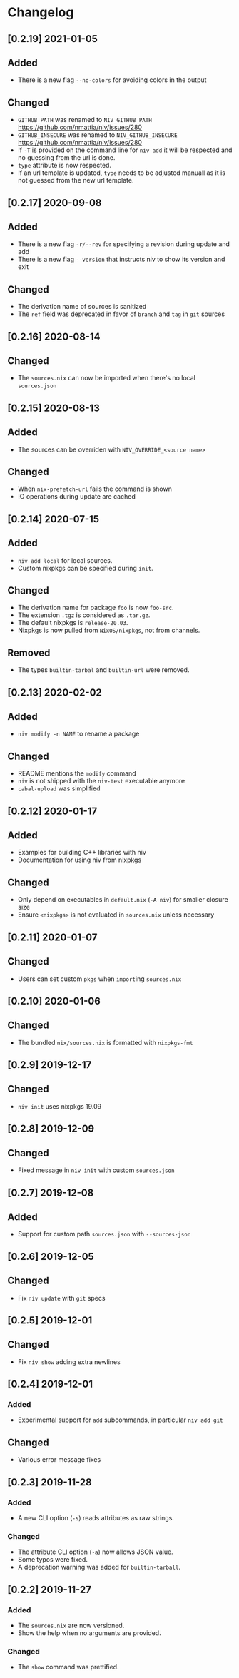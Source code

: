 # Changelog

## [0.2.19] 2021-01-05
## Added
* There is a new flag `--no-colors` for avoiding colors in the output
## Changed
* `GITHUB_PATH` was renamed to `NIV_GITHUB_PATH` https://github.com/nmattia/niv/issues/280
* `GITHUB_INSECURE` was renamed to `NIV_GITHUB_INSECURE` https://github.com/nmattia/niv/issues/280
* If `-T` is provided on the command line for `niv add` it will be respected and no guessing from the url is done.
* `type` attribute is now respected.
* If an url template is updated, `type` needs to be adjusted manuall as it is not guessed from the new url template.

## [0.2.17] 2020-09-08
## Added
* There is a new flag `-r/--rev` for specifying a revision during update and add
* There is a new flag `--version` that instructs niv to show its version and exit
## Changed
* The derivation name of sources is sanitized
* The `ref` field was deprecated in favor of `branch` and `tag` in `git`
  sources

## [0.2.16] 2020-08-14
## Changed
* The `sources.nix` can now be imported when there's no local `sources.json`

## [0.2.15] 2020-08-13
## Added
* The sources can be overriden with `NIV_OVERRIDE_<source name>`
## Changed
* When `nix-prefetch-url` fails the command is shown
* IO operations during update are cached

## [0.2.14] 2020-07-15
## Added
* `niv add local` for local sources.
* Custom nixpkgs can be specified during `init`.
## Changed
* The derivation name for package `foo` is now `foo-src`.
* The extension `.tgz` is considered as `.tar.gz`.
* The default nixpkgs is `release-20.03`.
* Nixpkgs is now pulled from `NixOS/nixpkgs`, not from channels.
## Removed
* The types `builtin-tarbal` and `builtin-url` were removed.

## [0.2.13] 2020-02-02
## Added
* `niv modify -n NAME` to rename a package
## Changed
* README mentions the `modify` command
* `niv` is not shipped with the `niv-test` executable anymore
* `cabal-upload` was simplified

## [0.2.12] 2020-01-17
## Added
* Examples for building C++ libraries with niv
* Documentation for using niv from nixpkgs
## Changed
* Only depend on executables in `default.nix` (`-A niv`) for smaller closure
  size
* Ensure `<nixpkgs>` is not evaluated in `sources.nix` unless necessary

## [0.2.11] 2020-01-07
## Changed
* Users can set custom `pkgs` when `import`ing `sources.nix`

## [0.2.10] 2020-01-06
## Changed
* The bundled `nix/sources.nix` is formatted with `nixpkgs-fmt`

## [0.2.9] 2019-12-17
## Changed
* `niv init` uses nixpkgs 19.09

## [0.2.8] 2019-12-09
## Changed
* Fixed message in `niv init` with custom `sources.json`

## [0.2.7] 2019-12-08
## Added
* Support for custom path `sources.json` with `--sources-json`

## [0.2.6] 2019-12-05
## Changed
* Fix `niv update` with `git` specs

## [0.2.5] 2019-12-01
## Changed
* Fix `niv show` adding extra newlines

## [0.2.4] 2019-12-01
### Added
* Experimental support for `add` subcommands, in particular `niv add git`
## Changed
* Various error message fixes

## [0.2.3] 2019-11-28
### Added
* A new CLI option (`-s`) reads attributes as raw strings.
### Changed
* The attribute CLI option (`-a`) now allows JSON value.
* Some typos were fixed.
* A deprecation warning was added for `builtin-tarball`.

## [0.2.2] 2019-11-27
### Added
* The `sources.nix` are now versioned.
* Show the help when no arguments are provided.
### Changed
* The `show` command was prettified.

